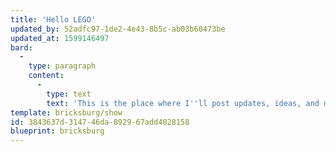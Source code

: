 ```yaml
---
title: 'Hello LEGO'
updated_by: 52adfc97-1de2-4e43-8b5c-ab03b60473be
updated_at: 1599146497
bard:
  -
    type: paragraph
    content:
      -
        type: text
        text: 'This is the place where I''ll post updates, ideas, and more concerning my love of the plastic bricks called LEGO.'
template: bricksburg/show
id: 3843637d-3147-46da-8929-67add4028158
blueprint: bricksburg
---
```

